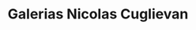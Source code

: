 ---
title: "Galerias Nicolas Cuglievan"
url: /chiclayo/galerias-nicolas-cuglievan/
shop: Allgemein
---